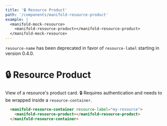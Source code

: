 ```yaml
---
title: '🔒 Resource Product'
path: '/components/manifold-resource-product'
example: |
  <manifold-mock-resource>
    <manifold-resource-product></manifold-resource-product>
  </manifold-mock-resource>
---
```


<manifold-toast alert-type="warning">
  <div><code>resource-name</code> has been deprecated in favor of <code>resource-label</code> starting in version 0.4.0.</div>
</manifold-toast>

# 🔒 Resource Product

View of a resource's product card. 🔒 Requires authentication and needs to be wrapped inside a `resource-container`.

```html
  <manifold-resource-container resource-label="my-resource">
    <manifold-resource-product></manifold-resource-product>
  </manifold-resource-container>
```
